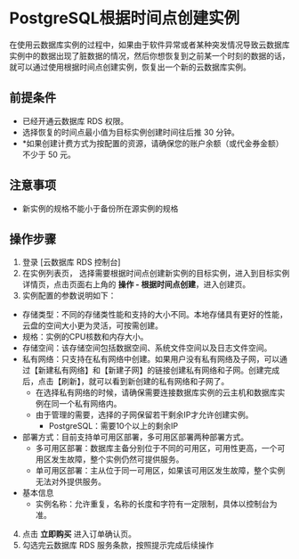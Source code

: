  # PostgreSQL根据时间点创建实例
在使用云数据库实例的过程中，如果由于软件异常或者某种突发情况导致云数据库实例中的数据出现了脏数据的情况，然后你想恢复到之前某一个时刻的数据的话，就可以通过使用根据时间点创建实例，恢复出一个新的云数据库实例。

## 前提条件
* 已经开通云数据库 RDS 权限。
* 选择恢复的时间点最小值为目标实例创建时间往后推 30 分钟。
* *如果创建计费方式为按配置的资源，请确保您的账户余额（或代金券金额）不少于 50 元。

## 注意事项 
* 新实例的规格不能小于备份所在源实例的规格

## 操作步骤
1. 登录 [云数据库 RDS 控制台]
2. 在实例列表页， 选择需要根据时间点创建新实例的目标实例，进入到目标实例详情页，点击页面右上角的 **操作 - 根据时间点创建**，进入创建页。
3. 实例配置的参数说明如下：

- 存储类型：不同的存储类性能和支持的大小不同。本地存储具有更好的性能，云盘的空间大小更为灵活，可按需创建。
- 规格：实例的CPU核数和内存大小。
- 存储空间：该存储空间包括数据空间、系统文件空间以及日志文件空间。
- 私有网络：只支持在私有网络中创建。如果用户没有私有网络及子网，可以通过【新建私有网络】和【新建子网】的链接创建私有网络和子网。创建完成后，点击【刷新】，就可以看到新创建的私有网络和子网了。
   - 在选择私有网络的时候，请确保需要连接数据库实例的云主机和数据库实例在同一个私有网络内。
   - 由于管理的需要，选择的子网保留若干剩余IP才允许创建实例。
      - PostgreSQL：需要10个以上的剩余IP
- 部署方式：目前支持单可用区部署，多可用区部署两种部署方式。
   - 多可用区部署：数据库主备分别位于不同的可用区，可用性更高，一个可用区发生故障，整个实例仍然可提供服务。
   - 单可用区部署：主从位于同一可用区，如果该可用区发生故障，整个实例无法对外提供服务。
- 基本信息
   - 实例名称：允许重复，名称的长度和字符有一定限制，具体以控制台为准。

4. 点击 **立即购买** 进入订单确认页。
5. 勾选完云数据库 RDS 服务条款，按照提示完成后续操作
